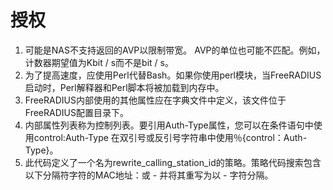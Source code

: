 # 授权
1. 可能是NAS不支持返回的AVP以限制带宽。 AVP的单位也可能不匹配。例如，计数器期望值为Kbit / s而不是bit / s。
2. 为了提高速度，应使用Perl代替Bash。如果你使用perl模块，当FreeRADIUS启动时，Perl解释器和Perl脚本将被加载到内存中。
3. FreeRADIUS内部使用的其他属性应在字典文件中定义，该文件位于FreeRADIUS配置目录下。
4. 内部属性列表称为控制列表。要引用Auth-Type属性，您可以在条件语句中使用control:Auth-Type 在双引号或反引号字符串中使用％{control：Auth-Type}。
5. 此代码定义了一个名为rewrite_calling_station_id的策略。策略代码搜索包含以下分隔符字符的MAC地址：或 - 并将其重写为以 - 字符分隔。